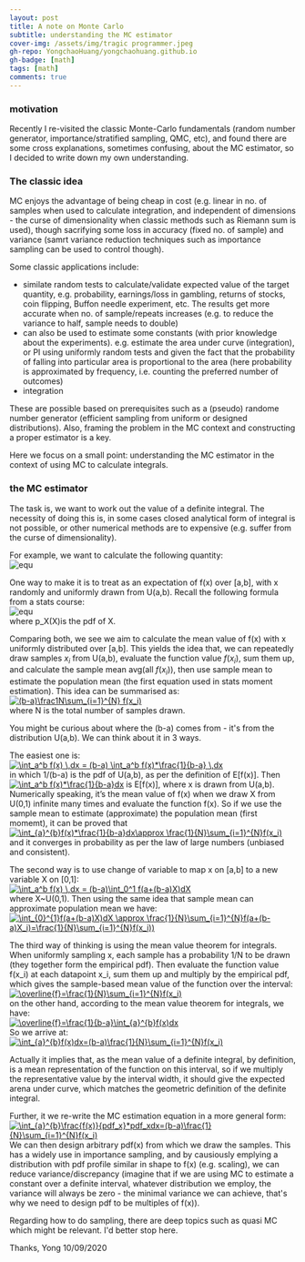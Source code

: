 ```yaml
---
layout: post
title: A note on Monte Carlo 
subtitle: understanding the MC estimator
cover-img: /assets/img/tragic programmer.jpeg 
gh-repo: YongchaoHuang/yongchaohuang.github.io
gh-badge: [math]
tags: [math]
comments: true
---
```


### motivation
Recently I re-visited the classic Monte-Carlo fundamentals (random number generator, importance/stratified sampling, QMC, etc), and found there are some cross explanations, sometimes
confusing, about the MC estimator, so I decided to write down my own understanding.  <br />

### The classic idea
MC enjoys the advantage of being cheap in cost (e.g. linear in no. of samples when used to calculate integration, and independent of dimensions - the curse of dimensionality when 
classic methods such as Riemann sum is used), though sacrifying some loss in accuracy (fixed no. of sample) and variance (samrt variance reduction techniques such as importance sampling can be used to control though). <br />

Some classic applications include: 
- similate random tests to calculate/validate expected value of the target quantity, e.g. probability, earnings/loss in gambling, returns of stocks, coin flipping, Buffon needle experiment, etc. The results get more accurate when no. of sample/repeats increases (e.g. to reduce the variance to half, sample needs to double)
- can also be used to estimate some constants (with prior knowledge about the experiments). e.g. estimate the area under curve (integration), or PI using uniformly random tests and given the fact that the probability of falling into particular area is proportional
to the area (here probability is approximated by frequency, i.e. counting the preferred number of outcomes)
- integration

These are possible based on prerequisites such as a (pseudo) randome number generator (efficient sampling from uniform or designed distributions). Also, framing the problem in the MC context and constructing a proper estimator is a key. <br />

Here we focus on a small point: understanding the MC estimator in the context of using MC to calculate integrals. 

### the MC estimator
The task is, we want to work out the value of a definite integral. The necessity of doing this is, in some cases closed analytical form of integral is not possible, or other numerical methods are to expensive (e.g. suffer from the curse of dimensionality). 

For example, we want to calculate the following quantity: <br />
![equ](https://latex.codecogs.com/gif.latex?\int_{a}^{b}f(x)dx)

One way to make it is to treat as an expectation of f(x) over [a,b], with x randomly and uniformly drawn from U(a,b). Recall the following formula from a stats course: <br />
![equ](https://latex.codecogs.com/gif.latex?E[f(x)]=\int&space;f(x)p_xdx) <br />
where p_X(X)is the pdf of X. <br />

Comparing both, we see we aim to calculate the mean value of f(x) with x uniformly distributed over [a,b]. This yields the idea that, we can repeatedly draw samples $x_i$ from U(a,b), evaluate the function value $f(x_i)$, 
sum them up, and calculate the sample mean avg(all $f(x_i)$), then use sample mean to estimate the population mean (the first equation used in stats moment estimation). This idea can be summarised as: <br />
<a href="https://www.codecogs.com/eqnedit.php?latex=(b-a)\frac1N\sum_{i=1}^{N}&space;f(x_i)" target="_blank"><img src="https://latex.codecogs.com/gif.latex?(b-a)\frac1N\sum_{i=1}^{N}&space;f(x_i)" title="(b-a)\frac1N\sum_{i=1}^{N} f(x_i)" /></a> <br /> 
where N is the total number of samples drawn. <br />

You might be curious about where the (b-a) comes from - it's from the distribution U(a,b). We can think about it in 3 ways. <br />

The easiest one is: <br />
<a href="https://www.codecogs.com/eqnedit.php?latex=\int_a^b&space;f(x)&space;\,dx&space;=&space;(b-a)&space;\int_a^b&space;f(x)*\frac{1}{b-a}&space;\,dx" target="_blank"><img src="https://latex.codecogs.com/gif.latex?\int_a^b&space;f(x)&space;\,dx&space;=&space;(b-a)&space;\int_a^b&space;f(x)*\frac{1}{b-a}&space;\,dx" title="\int_a^b f(x) \,dx = (b-a) \int_a^b f(x)*\frac{1}{b-a} \,dx" /></a>  <br />
in which 1/(b-a) is the pdf of U(a,b), as per the definition of E[f(x)].
Then <a href="https://www.codecogs.com/eqnedit.php?latex=\int_a^b&space;f(x)*\frac{1}{b-a}dx" target="_blank"><img src="https://latex.codecogs.com/gif.latex?\int_a^b&space;f(x)*\frac{1}{b-a}dx" title="\int_a^b f(x)*\frac{1}{b-a}dx" /></a>
is E[f(x)], where x is drawn from U(a,b). Numerically speaking, it’s the mean value of f(x) when we draw X from U(0,1) infinite many times and evaluate the function f(x). So if we use the sample mean 
to estimate (approximate) the population mean (first momemt), it can be proved that <a href="https://www.codecogs.com/eqnedit.php?latex=\int_{a}^{b}f(x)*\frac{1}{b-a}dx\approx&space;\frac{1}{N}\sum_{i=1}^{N}f(x_i)" target="_blank"><img src="https://latex.codecogs.com/gif.latex?\int_{a}^{b}f(x)*\frac{1}{b-a}dx\approx&space;\frac{1}{N}\sum_{i=1}^{N}f(x_i)" title="\int_{a}^{b}f(x)*\frac{1}{b-a}dx\approx \frac{1}{N}\sum_{i=1}^{N}f(x_i)" /></a>
and it converges in probability as per the law of large numbers (unbiased and consistent). <br />

The second way is to use change of variable to map x on [a,b] to a new variable X on [0,1]: <br />
<a href="https://www.codecogs.com/eqnedit.php?latex=\int_a^b&space;f(x)&space;\,dx&space;=&space;(b-a)\int_0^1&space;f(a&plus;(b-a)X)dX" target="_blank"><img src="https://latex.codecogs.com/gif.latex?\int_a^b&space;f(x)&space;\,dx&space;=&space;(b-a)\int_0^1&space;f(a&plus;(b-a)X)dX" title="\int_a^b f(x) \,dx = (b-a)\int_0^1 f(a+(b-a)X)dX" /></a>  <br />
where X~U(0,1). Then using the same idea that sample mean can approximate population mean we have: <a href="https://www.codecogs.com/eqnedit.php?latex=\int_{0}^{1}f(a&plus;(b-a)X)dX&space;\approx&space;\frac{1}{N}\sum_{i=1}^{N}f(a&plus;(b-a)X_i)=\frac{1}{N}\sum_{i=1}^{N}f(x_i))" target="_blank"><img src="https://latex.codecogs.com/gif.latex?\int_{0}^{1}f(a&plus;(b-a)X)dX&space;\approx&space;\frac{1}{N}\sum_{i=1}^{N}f(a&plus;(b-a)X_i)=\frac{1}{N}\sum_{i=1}^{N}f(x_i))" title="\int_{0}^{1}f(a+(b-a)X)dX \approx \frac{1}{N}\sum_{i=1}^{N}f(a+(b-a)X_i)=\frac{1}{N}\sum_{i=1}^{N}f(x_i))" /></a> <br />

The third way of thinking is using the mean value theorem for integrals. <br />
When uniformly sampling x, each sample has a probability 1/N to be drawn (they together form the empirical pdf).
Then evaluate the function value f(x_i) at each datapoint x_i, sum them up and multiply by the empirical pdf, which gives the sample-based mean value of the function over the interval: <br />
<a href="https://www.codecogs.com/eqnedit.php?latex=\overline{f}=\frac{1}{N}\sum_{i=1}^{N}f(x_i)" target="_blank"><img src="https://latex.codecogs.com/gif.latex?\overline{f}=\frac{1}{N}\sum_{i=1}^{N}f(x_i)" title="\overline{f}=\frac{1}{N}\sum_{i=1}^{N}f(x_i)" /></a> <br />
on the other hand, according to the mean value theorem for integrals, we have: <br />
<a href="https://www.codecogs.com/eqnedit.php?latex=\overline{f}=\frac{1}{b-a}\int_{a}^{b}f(x)dx" target="_blank"><img src="https://latex.codecogs.com/gif.latex?\overline{f}=\frac{1}{b-a}\int_{a}^{b}f(x)dx" title="\overline{f}=\frac{1}{b-a}\int_{a}^{b}f(x)dx" /></a><br />
So we arrive at: <br />
<a href="https://www.codecogs.com/eqnedit.php?latex=\int_{a}^{b}f(x)dx=(b-a)\frac{1}{N}\sum_{i=1}^{N}f(x_i)" target="_blank"><img src="https://latex.codecogs.com/gif.latex?\int_{a}^{b}f(x)dx=(b-a)\frac{1}{N}\sum_{i=1}^{N}f(x_i)" title="\int_{a}^{b}f(x)dx=(b-a)\frac{1}{N}\sum_{i=1}^{N}f(x_i)" /></a> <br />

Actually it implies that, as the mean value of a definite integral, by definition, is a mean representation of the function on this interval, so if we 
multiply the representative value by the interval width, it should give the expected arena under curve, which matches the geometric definition of the definite integral.

Further, it we re-write the MC estimation equation in a more general form: <br />
<a href="https://www.codecogs.com/eqnedit.php?latex=\int_{a}^{b}\frac{f(x)}{pdf_x}*pdf_xdx=(b-a)\frac{1}{N}\sum_{i=1}^{N}f(x_i)" target="_blank"><img src="https://latex.codecogs.com/gif.latex?\int_{a}^{b}\frac{f(x)}{pdf_x}*pdf_xdx=(b-a)\frac{1}{N}\sum_{i=1}^{N}f(x_i)" title="\int_{a}^{b}\frac{f(x)}{pdf_x}*pdf_xdx=(b-a)\frac{1}{N}\sum_{i=1}^{N}f(x_i)" /></a> <br />
We can then design arbitrary pdf(x) from which we draw the samples. This has a widely use in importance sampling, and by causiously emplying a distribution with pdf profile 
similar in shape to f(x) (e.g. scaling), we can reduce variance/discrepancy (imagine that if we are using MC to estimate a constant over a definite interval, whatever distribution we employ, the variance will always be zero - the minimal variance we can achieve, that's why we need to design pdf to be multiples of f(x)).

Regarding how to do sampling, there are deep topics such as quasi MC which might be relevant. I'd better stop here.


Thanks,
Yong
10/09/2020

